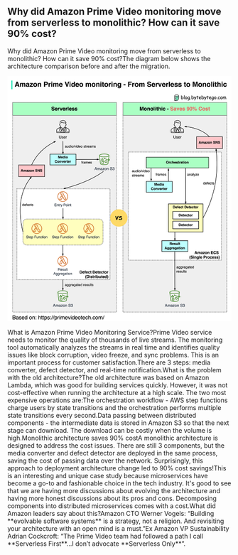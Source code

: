 ## Why did Amazon Prime Video monitoring move from serverless to monolithic? How can it save 90% cost?
Why did Amazon Prime Video monitoring move from serverless to monolithic? How can it save 90% cost?The diagram below shows the architecture comparison before and after the migration.<p>
  <img src="../images/serverless-to-monolithic.jpeg" />
</p>
What is Amazon Prime Video Monitoring Service?Prime Video service needs to monitor the quality of thousands of live streams. The monitoring tool automatically analyzes the streams in real time and identifies quality issues like block corruption, video freeze, and sync problems. This is an important process for customer satisfaction.There are 3 steps: media converter, defect detector, and real-time notification.What is the problem with the old architecture?The old architecture was based on Amazon Lambda, which was good for building services quickly. However, it was not cost-effective when running the architecture at a high scale. The two most expensive operations are:The orchestration workflow - AWS step functions charge users by state transitions and the orchestration performs multiple state transitions every second.Data passing between distributed components - the intermediate data is stored in Amazon S3 so that the next stage can download. The download can be costly when the volume is high.Monolithic architecture saves 90% costA monolithic architecture is designed to address the cost issues. There are still 3 components, but the media converter and defect detector are deployed in the same process, saving the cost of passing data over the network. Surprisingly, this approach to deployment architecture change led to 90% cost savings!This is an interesting and unique case study because microservices have become a go-to and fashionable choice in the tech industry. It's good to see that we are having more discussions about evolving the architecture and having more honest discussions about its pros and cons. Decomposing components into distributed microservices comes with a cost.What did Amazon leaders say about this?Amazon CTO Werner Vogels: “Building **evolvable software systems** is a strategy, not a religion. And revisiting your architecture with an open mind is a must.”Ex Amazon VP Sustainability Adrian Cockcroft: “The Prime Video team had followed a path I call **Serverless First**…I don’t advocate **Serverless Only**”.